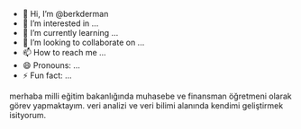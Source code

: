 - 👋 Hi, I’m @berkderman
- 👀 I’m interested in ...
- 🌱 I’m currently learning ...
- 💞️ I’m looking to collaborate on ...
- 📫 How to reach me ...
- 😄 Pronouns: ...
- ⚡ Fun fact: ...

<!---
berkderman/berkderman is a ✨ special ✨ repository because its `README.md` (this file) appears on your GitHub profile.
You can click the Preview link to take a look at your changes.
--->
merhaba milli eğitim bakanlığında muhasebe ve   finansman öğretmeni olarak görev yapmaktayım. veri analizi ve veri bilimi alanında kendimi geliştirmek isityorum. 
